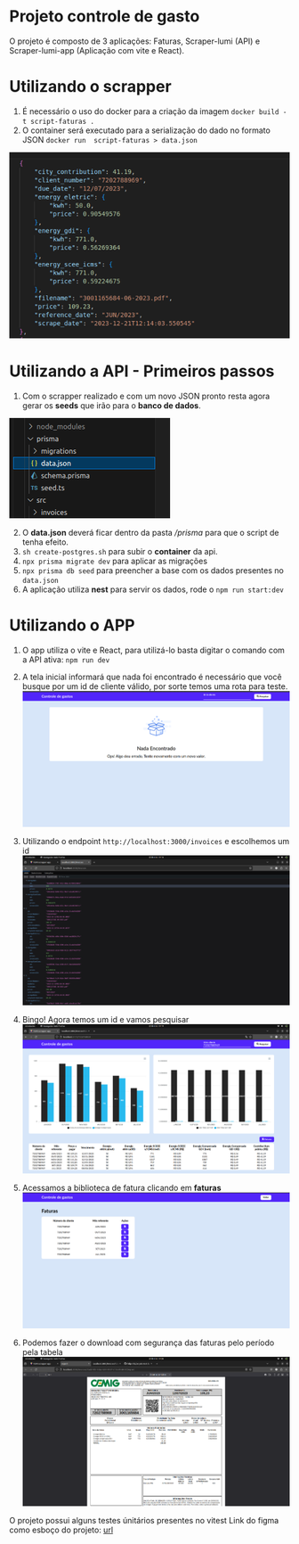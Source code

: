 # Projeto controle de gasto


O projeto é composto de 3 aplicações: Faturas, Scraper-lumi (API) e Scraper-lumi-app (Aplicação com vite e React).

# Utilizando o scrapper 

1. É necessário o uso do docker para a criação da imagem 
    `docker build -t script-faturas .`
2. O container será executado para a serialização do dado no formato JSON
    `docker run  script-faturas > data.json`

![Example JSON](docs/img/json-snippet.png)

# Utilizando a API - Primeiros passos

1. Com o scrapper realizado e com um novo JSON pronto resta agora gerar os **seeds** que irão para o **banco de dados**.


![Localização do data.json](docs/img/dataJsonFileStructure.png)

2. O **data.json** deverá ficar dentro da pasta _/prisma_ para que o script de tenha efeito.
3. ```sh create-postgres.sh``` para subir o **container** da api.
4. `npx prisma migrate dev` para aplicar as migrações
5. `npx prisma db seed` para preencher a base com os dados presentes no `data.json`
6. A aplicação utiliza **nest** para servir os dados, rode o `npm run start:dev` 

# Utilizando o APP 
1. O app utiliza o vite e React, para utilizá-lo basta digitar o comando com a API ativa: `npm run dev`

2. A tela inicial informará que nada foi encontrado é necessário que você busque por um id de cliente válido, por sorte temos uma rota para teste.
![Tela inicial](docs/img/tela-inicial.png)


3. Utilizando o endpoint `http://localhost:3000/invoices` e escolhemos um id
![Endpoint invoices](docs/img/Endpoint-Invoices.png)


4. Bingo! Agora temos um id e vamos pesquisar
![Dashboard](docs/img/dashboard.png)


5. Acessamos a biblioteca de fatura clicando em **faturas**
![Página de faturas](docs/img/Faturas.png)

6. Podemos fazer o download com segurança das faturas pelo período pela tabela
![Pdfs](docs/img/Pdfs.png)

O projeto possui alguns testes únitários presentes no vitest
Link do figma como esboço do projeto: [url](https://www.figma.com/file/91pBQYxkQn7qbyq68znfDS/Untitled?type=design&node-id=0%3A1&mode=dev)